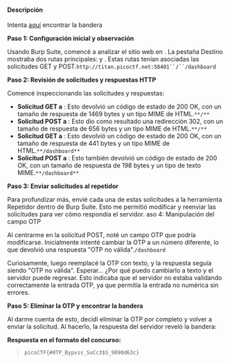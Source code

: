 #### Descripción

Intenta [aquí](http://titan.picoctf.net:60208/) encontrar la bandera

**Paso 1: Configuración inicial y observación**

Usando Burp Suite, comencé a analizar el sitio web en . La pestaña Destino mostraba dos rutas principales: y . Estas rutas tenían asociadas las solicitudes GET y POST.`http://titan.picoctf.net:58401``/``/dashboard`

**Paso 2: Revisión de solicitudes y respuestas HTTP**

Comencé inspeccionando las solicitudes y respuestas:

- **Solicitud GET a** : Esto devolvió un código de estado de 200 OK, con un tamaño de respuesta de 1469 bytes y un tipo MIME de HTML.`**/**`
- **Solicitud POST a** : Esto dio como resultado una redirección 302, con un tamaño de respuesta de 656 bytes y un tipo MIME de HTML.`**/**`
- **Solicitud GET a** : Esto devolvió un código de estado de 200 OK, con un tamaño de respuesta de 441 bytes y un tipo MIME de HTML.`**/dashboard**`
- **Solicitud POST a** : Esto también devolvió un código de estado de 200 OK, con un tamaño de respuesta de 198 bytes y un tipo de texto MIME.`**/dashboard**`

**Paso 3: Enviar solicitudes al repetidor**

Para profundizar más, envié cada una de estas solicitudes a la herramienta Repetidor dentro de Burp Suite. Esto me permitió modificar y reenviar las solicitudes para ver cómo respondía el servidor.
aso 4: Manipulación del campo OTP

Al centrarme en la solicitud POST, noté un campo OTP que podría modificarse. Inicialmente intenté cambiar la OTP a un número diferente, lo que devolvió una respuesta "OTP no válida".`/dashboard`

Curiosamente, luego reemplacé la OTP con texto, y la respuesta seguía siendo "OTP no válida". Esperar... ¿Por qué puedo cambiarlo a texto y el servidor puede regresar. Esto indicaba que el servidor no estaba validando correctamente la entrada OTP, ya que permitía la entrada no numérica sin errores.

 **Paso 5: Eliminar la OTP y encontrar la bandera**

Al darme cuenta de esto, decidí eliminar la OTP por completo y volver a enviar la solicitud. Al hacerlo, la respuesta del servidor reveló la bandera:

**Respuesta en el formato del concurso:**
> `picoCTF{#0TP_Bypvss_SuCc3$S_9090d63c}`